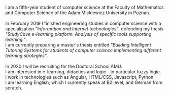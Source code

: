 I am a fifth-year student of computer science at the Faculty of Mathematics and Computer Science of the Adam Mickiewicz University in Poznan.
<br /> <br />
In February 2019 I finished engineering studies in computer science with a specialization _"Information and Internet technologies"_, defending my thesis _"StudyCave e-learning platform. Analysis of specific tools supporting learning."_.
<br />
I am currently preparing a master's thesis entitled _"Building Intelligent Tutoring Systems for students of computer science implementing different learning strategies"_.
<br /> <br />
In 2020 I will be recruiting for the Doctoral School AMU.
<br />
I am interested in e-learning, didactics and logic - in particular fuzzy logic.
<br />
I work in technologies such as Angular, HTML/CSS, Javascript, Python.
<br />
I am learning English, which I currently speak at B2 level, and German from scratch.